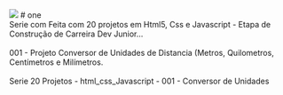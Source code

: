 <img src="Captura de Tela 2023-09-01 às 21.41.56.png">
# one <br>
Serie com Feita com 20 projetos em Html5, Css e Javascript - Etapa de Construção de Carreira Dev Junior...<br>
<br>
001 - Projeto Conversor de Unidades de Distancia (Metros, Quilometros, Centímetros e Milímetros.<br>
<br>
Serie 20 Projetos - html_css_Javascript - 001 - Conversor de Unidades
